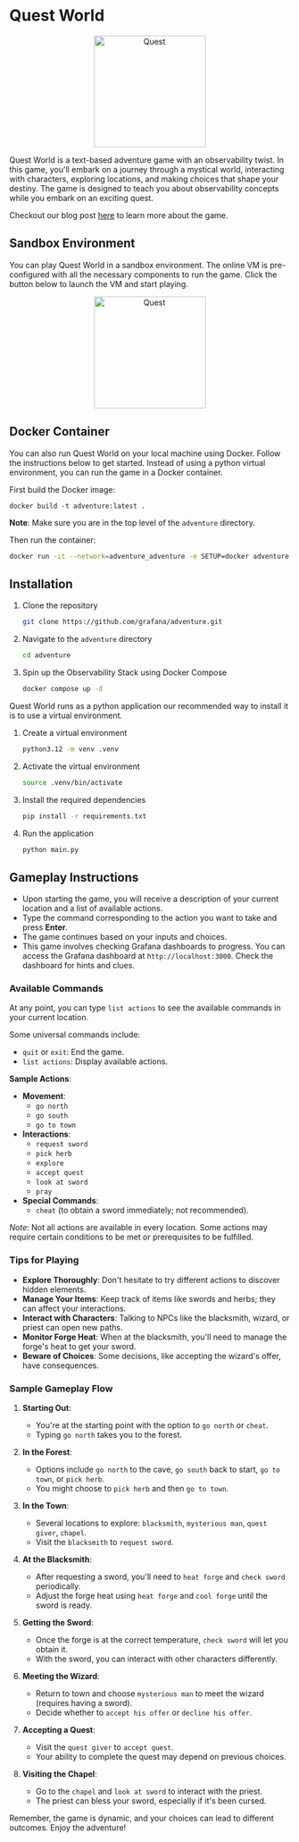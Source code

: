 <!--
---
title: Quest World
menuTitle: Quest World
description: A text-based adventure game with an observability twist
weight: 600
killercoda:
  title: Quest World
  description: A text-based adventure game with an observability twist
  details:
      intro:
         foreground: docker-compose-update.sh
  backend:
    backend:
    imageid: ubuntu
---
--->


<!-- INTERACTIVE page intro.md START -->
# Quest World

<!-- INTERACTIVE ignore START -->

<div align="center">
<img src="https://raw.githubusercontent.com/grafana/adventure/main/img/logo.png" alt="Quest" width="200"/>
</div>

<!-- INTERACTIVE ignore END -->

Quest World is a text-based adventure game with an observability twist. In this game, you'll embark on a journey through a mystical world, interacting with characters, exploring locations, and making choices that shape your destiny. The game is designed to teach you about observability concepts while you embark on an exciting quest.

Checkout our blog post [here](https://grafana.com/blog/2024/11/20/metrics-logs-traces-and-mayhem-introducing-an-observability-adventure-game-powered-by-grafana-alloy-and-otel/) to learn more about the game.

<!-- INTERACTIVE ignore START -->
## Sandbox Environment

You can play Quest World in a sandbox environment. The online VM is pre-configured with all the necessary components to run the game. Click the button below to launch the VM and start playing.

<div align="center">
  <a href="https://killercoda.com/grafana-labs/course/workshops/adventure">
    <img src="https://raw.githubusercontent.com/grafana/adventure/main/img/launch.png" alt="Quest" width="200"/>
  </a>
</div>

## Docker Container

You can also run Quest World on your local machine using Docker. Follow the instructions below to get started. Instead of using a python virtual environment, you can run the game in a Docker container.

First build the Docker image:
```
docker build -t adventure:latest .
```
**Note**: Make sure you are in the top level of the `adventure` directory.

Then run the container:

```bash
docker run -it --network=adventure_adventure -e SETUP=docker adventure:latest
```

<!-- INTERACTIVE ignore END -->


<!-- INTERACTIVE page intro.md END -->

<!-- INTERACTIVE page step1.md START -->

## Installation

1. Clone the repository

   ```bash
   git clone https://github.com/grafana/adventure.git
   ```

1. Navigate to the `adventure` directory

   ```bash
   cd adventure
   ```

1. Spin up the Observability Stack using Docker Compose

   ```bash
   docker compose up -d
   ```

Quest World runs as a python application our recommended way to install it is to use a virtual environment.

1. Create a virtual environment

   ```bash
   python3.12 -m venv .venv
   ```

2. Activate the virtual environment

   ```bash
   source .venv/bin/activate
   ```

3. Install the required dependencies

   ```bash
   pip install -r requirements.txt
   ```

4. Run the application

   ```bash
   python main.py
   ```

<!-- INTERACTIVE page step1.md END -->

<!-- INTERACTIVE page step2.md START -->

## Gameplay Instructions

- Upon starting the game, you will receive a description of your current location and a list of available actions.
- Type the command corresponding to the action you want to take and press **Enter**.
- The game continues based on your inputs and choices.
- This game involves checking Grafana dashboards to progress. You can access the Grafana dashboard at `http://localhost:3000`. Check the dashboard for hints and clues.

### Available Commands

At any point, you can type `list actions` to see the available commands in your current location.

Some universal commands include:

- `quit` or `exit`: End the game.
- `list actions`: Display available actions.

**Sample Actions**:

- **Movement**:
  - `go north`
  - `go south`
  - `go to town`
- **Interactions**:
  - `request sword`
  - `pick herb`
  - `explore`
  - `accept quest`
  - `look at sword`
  - `pray`
- **Special Commands**:
  - `cheat` (to obtain a sword immediately; not recommended).

*Note*: Not all actions are available in every location. Some actions may require certain conditions to be met or prerequisites to be fulfilled.

### Tips for Playing

- **Explore Thoroughly**: Don't hesitate to try different actions to discover hidden elements.
- **Manage Your Items**: Keep track of items like swords and herbs; they can affect your interactions.
- **Interact with Characters**: Talking to NPCs like the blacksmith, wizard, or priest can open new paths.
- **Monitor Forge Heat**: When at the blacksmith, you'll need to manage the forge's heat to get your sword.
- **Beware of Choices**: Some decisions, like accepting the wizard's offer, have consequences.

### Sample Gameplay Flow

1. **Starting Out**:
   - You're at the starting point with the option to `go north` or `cheat`.
   - Typing `go north` takes you to the forest.

2. **In the Forest**:
   - Options include `go north` to the cave, `go south` back to start, `go to town`, or `pick herb`.
   - You might choose to `pick herb` and then `go to town`.

3. **In the Town**:
   - Several locations to explore: `blacksmith`, `mysterious man`, `quest giver`, `chapel`.
   - Visit the `blacksmith` to `request sword`.

4. **At the Blacksmith**:
   - After requesting a sword, you'll need to `heat forge` and `check sword` periodically.
   - Adjust the forge heat using `heat forge` and `cool forge` until the sword is ready.

5. **Getting the Sword**:
   - Once the forge is at the correct temperature, `check sword` will let you obtain it.
   - With the sword, you can interact with other characters differently.

6. **Meeting the Wizard**:
   - Return to town and choose `mysterious man` to meet the wizard (requires having a sword).
   - Decide whether to `accept his offer` or `decline his offer`.

7. **Accepting a Quest**:
   - Visit the `quest giver` to `accept quest`.
   - Your ability to complete the quest may depend on previous choices.

8. **Visiting the Chapel**:
   - Go to the `chapel` and `look at sword` to interact with the priest.
   - The priest can bless your sword, especially if it's been cursed.

<!-- INTERACTIVE page step2.md END -->

<!-- INTERACTIVE page finish.md START -->

Remember, the game is dynamic, and your choices can lead to different outcomes. Enjoy the adventure!

<!-- INTERACTIVE page finish.md END -->
